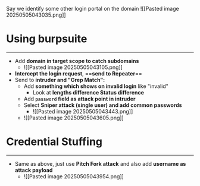 Say we identify some other login portal on the domain
![[Pasted image 20250505043035.png]]

# Using burpsuite
---
- Add **domain in target scope to catch subdomains**
	- ![[Pasted image 20250505043105.png]]
- **Intercept the login request**, ==**send to Repeater**==
- Send to **intruder and "Grep Match":**
	- Add **something which shows on invalid login** like "invalid"
		- Look at **lengths difference Status difference**
	- Add **`password` field as attack point in intruder**
	- Select **Sniper attack (single user) and add common passwords**
		- ![[Pasted image 20250505043443.png]]
	- ![[Pasted image 20250505043605.png]]

# Credential Stuffing
---
- Same as above, just use **Pitch Fork attack** and also add **username as attack payload**
	- ![[Pasted image 20250505043954.png]]